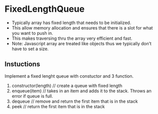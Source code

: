 # FixedLengthQueue

- Typically array has fixed length that needs to be initialized.
- This allow memory allocation and ensures that there is a slot for what you want to push in.
- This makes traversing thru the array very efficient and fast.
- Note: Javascript array are treated like objects thus we typically don’t have to set a size.

## Instuctions

Implement a fixed lenght queue with constuctor and 3 function.

1. constructor(length) // create a queue with fixed length
2. enqueue(item) // takes in an item and adds it to the stack. Throws an error if queue is full.
3. dequeue // remove and return the first item that is in the stack
4. peek // return the first item that is in the stack
